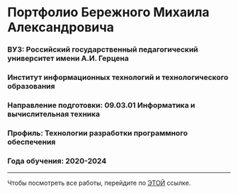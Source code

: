 # Портфолио Бережного Михаила Александровича
### **ВУЗ:** Российский государственный педагогический университет имени А.И. Герцена

### **Институт** информационных технологий и технологического образования

### **Направление подготовки:** 09.03.01 Информатика и вычислительная техника

### **Профиль:** Технологии разработки программного обеспечения

### **Года обучения:** 2020-2024

---

Чтобы посмотреть все работы, перейдите по [ЭТОЙ](https://berezhnoym.github.io/BerezhnoyMPortfolio.github.io/) ссылке.
